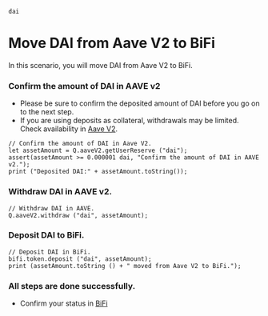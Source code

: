 ```meta-Currency
dai
```

# Move DAI from Aave V2 to BiFi

In this scenario, you will move DAI from Aave V2 to BiFi.

### Confirm the amount of DAI in AAVE v2

- Please be sure to confirm the deposited amount of DAI before you go on to the next step.
- If you are using deposits as collateral, withdrawals may be limited. Check availability in [Aave V2](https://app.aave.com/#/dashboard).

```output-Dynamic
// Confirm the amount of DAI in Aave V2.
let assetAmount = Q.aaveV2.getUserReserve ("dai");
assert(assetAmount >= 0.000001 dai, "Confirm the amount of DAI in AAVE v2.");
print ("Deposited DAI:" + assetAmount.toString());
```

### Withdraw DAI in AAVE v2.

```taster
// Withdraw DAI in AAVE.
Q.aaveV2.withdraw ("dai", assetAmount);
```

### Deposit DAI to BiFi.

```taster
// Deposit DAI in BiFi.
bifi.token.deposit ("dai", assetAmount);
print (assetAmount.toString () + " moved from Aave V2 to BiFi.");
```

### All steps are done successfully.

- Confirm your status in [BiFi](https://app.bifi.finance/lend?chainid=mainnet)
